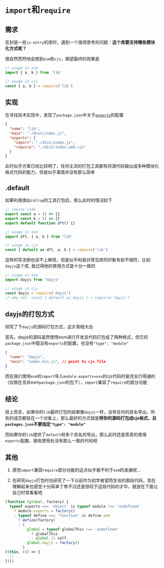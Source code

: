 # `import`和`require`

## 需求

在封装一些`js-entry`的库时，遇到一个值得思考的问题：**这个库要支持哪些模块化方式呢？**

很自然而然地会想到`esm`和`cjs`，期望最终的效果是
```js
// usage in esm
import { a, b } from 'lib'

// usage in cjs
const { a, b } = require('lib')
```

## 实现

在寻找技术实现中，发现了`package.json`中关于[`exports`](https://nodejs.org/api/packages.html#packages_conditional_exports)的配置
```json
{
  "name": "lib",
  "main": "./dist/index.js",
  "exports": {
    "import": "./dist/index.js",
    "require": "./dist/index.umd.cjs"
  }
}
```
此时似乎方案已经比较明了，任何主流的打包工具都有将源代码输出成多种模块化格式代码的能力，但是似乎事情并没有那么简单

## .default

如果利用类似`rollup`的工具打包后，那么此时的情况如下
```js
// source code
export const a = () => {}
export const b = () => {}
export default function dft() {}

// usage in esm
import dft, { a, b } from "lib"

// usage in cjs
const { default as dft, a, b } = require('lib')
```

这样的写法倒也说不上麻烦，但是似乎和我对常见库的印象有些不相符，比如`dayjs`这个库, 我记得他的使用方式是十分一致的
```js
// usage in esm
import dayjs from "dayjs"

// usage in cjs
const dayjs = require('dayjs')
// why not `const { default as dayjs } = require('dayjs')`
```

## dayjs的打包方式

研究了下`dayjs`的源码打包方式，这才真相大白

首先，dayjs的源码虽然使用esm进行开发且代码打包成了两种格式，但它的`package.json`中既没有`exports`的配置，也没有`"type": "module"`

```json
{
  "name": "dayjs",
  "main": "index.min.js", // point to cjs file
}
```

而在我们使用`esm`的`import`导入`module.exports=xxx`的cjs代码时是完全行得通的（仅限在含非esm`package.json`的包下），`import`兼容了`require`的部分功能

## 结论

综上而言，如果你的`lib`最终打包的结果像`dayjs`一样，没有任何的具名导出，所有的成员都挂在一个对象上，那么最好的方式就是**将你的源码打包成cjs格式，且`packages.json`不要指定`"type": "module"`**

而如果你的`lib`提供了`default`和多个具名的导出，那么此时还是乖乖的使用`exports`配置，接收使用处没有那么一致的代码吧

## 其他

1. 感觉`import`兼容`require`部分功能的这点似乎极不利于`esm`的发展呢...

2. 在研究`dayjs`打包时也研究了一下以前作为初学者望而生怯的那段代码，现在理解起来也感觉十分简单了😎不过还是惊叹于这段代码的才华，就放在下面让自己时常看看吧
```js
(function (global, factory) {
  typeof exports === 'object' && typeof module !== 'undefined'
    ? module.exports = factory()
    : typeof define === 'function' && define.amd
      ? define(factory)
      : (
          global = typeof globalThis !== 'undefined' 
            ? globalThis 
            : global || self, 
          global.dayjs = factory()
        )
}(this, (() => {
  // ...
})))

```